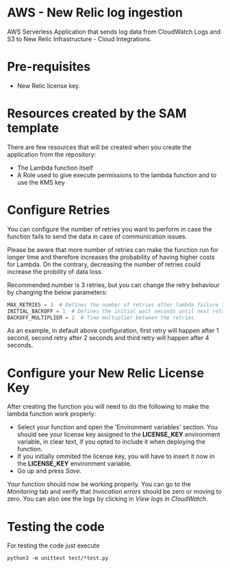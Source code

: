 # AWS - New Relic log ingestion

AWS Serverless Application that sends log data from CloudWatch Logs and S3 to New Relic Infrastructure - Cloud Integrations.

# Pre-requisites

- New Relic license key.

# Resources created by the SAM template

There are few resources that will be created when you create the application from the repository:

- The Lambda function itself
- A Role used to give execute permissions to the lambda function and to use the KMS key

# Configure Retries

You can configure the number of retries you want to perform in case the function fails to send the data in case of communication issues.

Please be aware that more number of retries can make the function run for longer time and therefore increases the probability of having higher costs for Lambda. On the contrary, decreasing the number of retries could increase the probility of data loss.

Recommended number is 3 retries, but you can change the retry behaviour by changing the below parameters: 

```python
MAX_RETRIES = 3  # Defines the number of retries after lambda failure to deliver data
INITIAL_BACKOFF = 1  # Defines the initial wait seconds until next retry is executed
BACKOFF_MULTIPLIER = 2  # Time multiplier between the retries 
```

As an example, in default above configuration, first retry will happen after 1 second, second retry after 2 seconds and third retry will happen after 4 seconds.


# Configure your New Relic License Key

After creating the function you will need to do the following to make the lambda function work properly:

- Select your function and open the 'Environment variables' section. You should see your license key assigned to the **LICENSE_KEY** environment variable, in clear text, if you opted to include it when deploying the function.
- If you initially ommited the license key, you will have to insert it now in the **LICENSE_KEY** environment variable.
- Go up and press *Save*.

Your function should now be working properly. You can go to the *Monitoring* tab and verify that *Invocation errors* should be 
zero or moving to zero. You can also see the logs by clicking in *View logs in CloudWatch*.

# Testing the code

For testing the code just execute
```
python3 -m unittest test/*test.py
```
